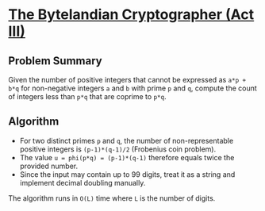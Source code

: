 # [The Bytelandian Cryptographer (Act III)](https://www.spoj.com/problems/CRYPTO3/)

## Problem Summary
Given the number of positive integers that cannot be expressed as `a*p + b*q` for non-negative integers `a` and `b` with prime `p` and `q`, compute the count of integers less than `p*q` that are coprime to `p*q`.

## Algorithm
- For two distinct primes `p` and `q`, the number of non-representable positive integers is `(p-1)*(q-1)/2` (Frobenius coin problem).
- The value `u = phi(p*q) = (p-1)*(q-1)` therefore equals twice the provided number.
- Since the input may contain up to 99 digits, treat it as a string and implement decimal doubling manually.

The algorithm runs in `O(L)` time where `L` is the number of digits.
